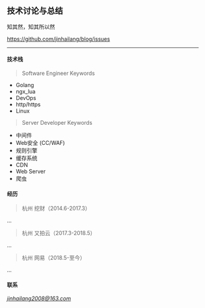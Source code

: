 ## 技术讨论与总结

知其然，知其所以然

<https://github.com/jinhailang/blog/issues>

-------------

#### 技术栈

> Software Engineer Keywords

  - Golang
  - ngx_lua
  - DevOps
  - http/https
  - Linux

> Server Developer Keywords

  - 中间件
  - Web安全 (CC/WAF)
  - 规则引擎
  - 缓存系统
  - CDN
  - Web Server
  - 爬虫
  
#### 经历

> 杭州 挖财（2014.6-2017.3）

...

> 杭州 又拍云（2017.3-2018.5）

...

> 杭州 网易（2018.5-至今）

...

#### 联系
*jinhailang2008@163.com*
